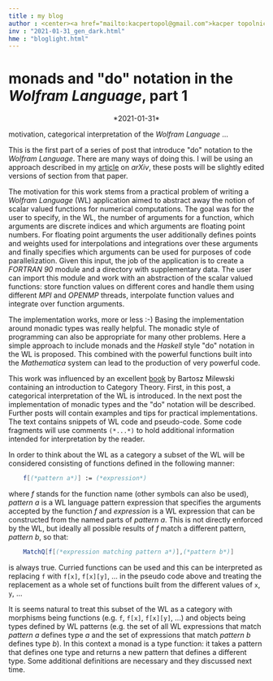 ```yaml
---
title : my blog
author : <center><a href="mailto:kacpertopol@gmail.com">kacper topolnicki</a></br><a href="mailto:kacpertopol@gmail.com">kacpertopol@gmail.com</a><center>
inv : "2021-01-31_gen_dark.html"
hme : "bloglight.html"
---
```



# monads and "do" notation in the *Wolfram Language*, part 1
<center>
*2021-01-31*
</center>

motivation, categorical interpretation of the *Wolfram Language* ...



This is the first part of a series of post that introduce "do" notation
to the *Wolfram Language*. There are many ways of doing this. I will be 
using an approach described in my <a id = "NCE" href = https://arxiv.org/abs/2005.09478>article</a>
on *arXiv*, these posts will be slightly edited versions of section from that paper.

The motivation for this work stems from a practical problem of writing a
*Wolfram Language* (WL) application aimed to abstract away the notion of
scalar valued functions for numerical computations. The goal was for the
user to specify, in the WL, the number of arguments for a function,
which arguments are discrete indices and which arguments are floating
point numbers. For floating point arguments the user additionally
defines points and weights used for interpolations and integrations over
these arguments and finally specifies which arguments can be used for
purposes of code parallelization. Given this input, the job of the
application is to create a *FORTRAN 90* module and a directory with
supplementary data. The user can import this module and work with an
abstraction of the scalar valued functions: store function values on
different cores and handle them using different *MPI* and *OPENMP*
threads, interpolate function values and integrate over function
arguments.

The implementation works, more or less :-)
Basing the implementation around monadic types was really helpful.
The monadic style of programming
can also be appropriate for many other problems. Here a
simple approach to include monads and the *Haskell* style "do\" notation
in the WL is proposed. This combined with the powerful functions built
into the *Mathematica* system can lead to
the production of very powerful code.

This work was influenced by an excellent 
<a id = "NCE" href = https://www.blurb.com/b/9621951-category-theory-for-programmers-new-edition-hardco>book</a> by Bartosz Milewski
containing an introduction to Category Theory. First, in this post,
a categorical interpretation of
the WL is introduced. In the next post the
implementation of monadic types and the "do" notation will be described. 
Further posts will contain
examples and tips for practical implementations.
The text contains snippets of WL code and pseudo-code. Some
code fragments will use comments `(*...*)` to hold additional
information intended for interpretation by the reader.

In order to think about the WL as a category a subset of the WL will be
considered consisting of functions defined in the following manner:

```Mathematica
    f[(*pattern a*)] := (*expression*)
```

where *f* stands for the function name (other symbols can also be used),
*pattern a* is a WL language pattern expression that specifies the
arguments accepted by the function *f* and *expression* is a WL
expression that can be constructed from the named parts of *pattern a*.
This is not directly enforced by the WL, but ideally all possible
results of *f* match a different pattern, *pattern b*, so that:

```Mathematica
    MatchQ[f[(*expression matching pattern a*)],(*pattern b*)]
```

is always true. Curried functions can be used and this can be
interpreted as replacing `f` with `f[x]`, `f[x][y]`, ... in the pseudo
code above and treating the replacement as a whole set of functions
built from the different values of `x`, `y`, ...

It is seems natural to treat this subset of the WL as a category with
morphisms being functions (e.g. `f`, `f[x]`, `f[x][y]`, ...) and objects
being types defined by WL patterns (e.g. the set of all WL expressions
that match *pattern a* defines type *a* and the set of expressions that
match *pattern b* defines type *b*). In this context a monad is a type
function: it takes a pattern that defines one type and returns a new
pattern that defines a different type. Some additional definitions are
necessary and they discussed next time.


